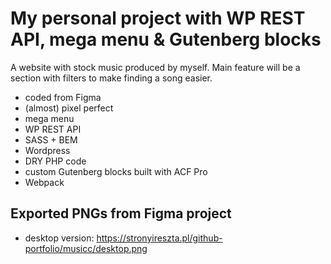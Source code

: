 # My personal project with WP REST API, mega menu & Gutenberg blocks

A website with stock music produced by myself. Main feature will be a section with filters to make finding a song easier.

- coded from Figma
- (almost) pixel perfect
- mega menu
- WP REST API
- SASS + BEM
- Wordpress
- DRY PHP code
- custom Gutenberg blocks built with ACF Pro
- Webpack

## Exported PNGs from Figma project
- desktop version: https://stronyireszta.pl/github-portfolio/musicc/desktop.png
